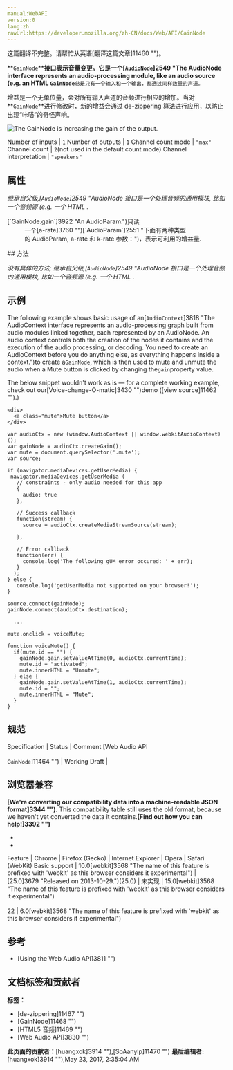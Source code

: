 ```yaml
---
manual:WebAPI
version:0
lang:zh
rawUrl:https://developer.mozilla.org/zh-CN/docs/Web/API/GainNode
---
```




这篇翻译不完整。请帮忙从英语[翻译这篇文章]11460 "")。






**`GainNode`******接口表示音量变更。它是一个[`AudioNode`]2549 "The AudioNode interface represents an audio-processing module, like an audio source (e.g. an HTML <audio> or <video> element), an audio destination, or an intermediate processing module (e.g. a filter like BiquadFilterNode, or a volume control like GainNode).")音频处理模块，在输出前使用给定<em>增益</em>应用到输入。一个**`GainNode`**`总是只有一个输入和一个输出，都通过同样数量的声道。`




增益是一个无单位量，会对所有输入声道的音频进行相应的增加。当对**`GainNode`**进行修改时，新的增益会通过 de-zippering 算法进行应用，以防止出现“咔嗒”的奇怪声响。







![The GainNode is increasing the gain of the output.](%11458.png "")

Number of inputs | `1` 
Number of outputs | `1` 
Channel count mode | `"max"` 
Channel count | `2`(not used in the default count mode) 
Channel interpretation | `"speakers"` 


## 属性<a name="属性"></a>


<em>继承自父级,</em><em>[`AudioNode`]2549 "AudioNode 接口是一个处理音频的通用模块, 比如一个音频源 (e.g. 一个 HTML <audio> or <video> 元素), 一个音频地址或者一个中间处理模块 (e.g. 一个过滤器如 BiquadFilterNode, 或一个音量控制器如 GainNode).")</em>.

<dl><dt>[`GainNode.gain`]3922 "An AudioParam.")只读</dt><dd>一个[a-rate]3760 "")[`AudioParam`]2551 "下面有两种类型的 AudioParam, a-rate 和 k-rate 参数：")，表示可利用的增益量.</dd></dl>
## 方法<a name="方法"></a>


<em>没有具体的方法; 继承自父级,</em><em>[`AudioNode`]2549 "AudioNode 接口是一个处理音频的通用模块, 比如一个音频源 (e.g. 一个 HTML <audio> or <video> 元素), 一个音频地址或者一个中间处理模块 (e.g. 一个过滤器如 BiquadFilterNode, 或一个音量控制器如 GainNode).")</em>.


## 示例<a name="示例"></a>


The following example shows basic usage of an[`AudioContext`]3818 "The AudioContext interface represents an audio-processing graph built from audio modules linked together, each represented by an AudioNode. An audio context controls both the creation of the nodes it contains and the execution of the audio processing, or decoding. You need to create an AudioContext before you do anything else, as everything happens inside a context.")to create a`GainNode`, which is then used to mute and unmute the audio when a Mute button is clicked by changing the`gain`property value.



The below snippet wouldn&#39;t work as is — for a complete working example, check out our[Voice-change-O-matic]3430 "")demo ([view source]11462 "").)


```
<div>
  <a class="mute">Mute button</a>
</div>
```

```
var audioCtx = new (window.AudioContext || window.webkitAudioContext)();
var gainNode = audioCtx.createGain();
var mute = document.querySelector('.mute');
var source;

if (navigator.mediaDevices.getUserMedia) {
 navigator.mediaDevices.getUserMedia (
   // constraints - only audio needed for this app
   {
     audio: true
   },

   // Success callback
   function(stream) {
     source = audioCtx.createMediaStreamSource(stream);

   },

   // Error callback
   function(err) {
     console.log('The following gUM error occured: ' + err);
   }
  );
} else {
   console.log('getUserMedia not supported on your browser!');
}

source.connect(gainNode);
gainNode.connect(audioCtx.destination);

  ...

mute.onclick = voiceMute;

function voiceMute() {
  if(mute.id == "") {
    gainNode.gain.setValueAtTime(0, audioCtx.currentTime);
    mute.id = "activated";
    mute.innerHTML = "Unmute";
  } else {
    gainNode.gain.setValueAtTime(1, audioCtx.currentTime);
    mute.id = "";
    mute.innerHTML = "Mute";
  }
}
```

## 规范<a name="规范"></a>
Specification | Status | Comment 
[Web Audio API<br></br><small>GainNode</small>]11464 "") | Working Draft |  


## 浏览器兼容<a name="浏览器兼容"></a>


**[We&#39;re converting our compatibility data into a machine-readable JSON format]3344 "")**. This compatibility table still uses the old format, because we haven&#39;t yet converted the data it contains.**[Find out how you can help!]3392 "")**


* 
* 
Feature | Chrome | Firefox (Gecko) | Internet Explorer | Opera | Safari (WebKit) 
Basic support | 10.0[webkit]3568 "The name of this feature is prefixed with 'webkit' as this browser considers it experimental") | [25.0]3679 "Released on 2013-10-29.")(25.0) | 未实现 | 15.0[webkit]3568 "The name of this feature is prefixed with 'webkit' as this browser considers it experimental")<br></br>22 | 6.0[webkit]3568 "The name of this feature is prefixed with 'webkit' as this browser considers it experimental") 





## 参考<a name="参考"></a>

* [Using the Web Audio API]3811 "")



## 文档标签和贡献者
**标签：**
* [de-zippering]11467 "")
* [GainNode]11468 "")
* [HTML5 音频]11469 "")
* [Web Audio API]3830 "")

**此页面的贡献者：**[huangxok]3914 ""),[SoAanyip]11470 "")
**最后编辑者:**[huangxok]3914 ""),<time>May 23, 2017, 2:35:04 AM</time>


